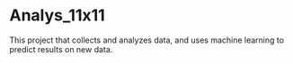 # Analys_11x11
This project that collects and analyzes data, and uses machine learning to predict results on new data.
